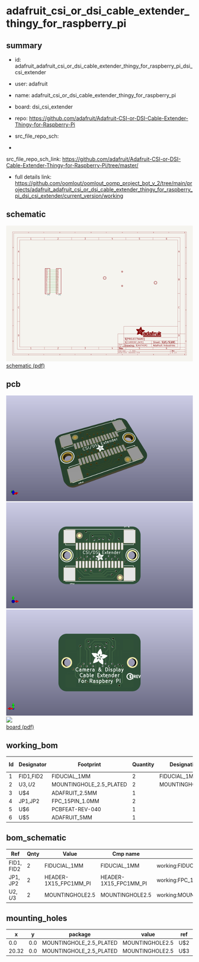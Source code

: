 # adafruit_csi_or_dsi_cable_extender_thingy_for_raspberry_pi
 
## summary 
* id: adafruit_adafruit_csi_or_dsi_cable_extender_thingy_for_raspberry_pi_dsi_csi_extender
* user: adafruit
* name: adafruit_csi_or_dsi_cable_extender_thingy_for_raspberry_pi
* board: dsi_csi_extender
* repo: https://github.com/adafruit/Adafruit-CSI-or-DSI-Cable-Extender-Thingy-for-Raspberry-Pi



* src_file_repo_sch: 
*
 src_file_repo_sch_link: https://github.com/adafruit/Adafruit-CSI-or-DSI-Cable-Extender-Thingy-for-Raspberry-Pi/tree/master/
* full details link: https://github.com/oomlout/oomlout_oomp_project_bot_v_2/tree/main/projects/adafruit_adafruit_csi_or_dsi_cable_extender_thingy_for_raspberry_pi_dsi_csi_extender/current_version/working  

## schematic  
![](working_schematic_600.png)  
[schematic (pdf)](working_schematic.pdf)  

## pcb  
![](working_3d_600.png) 
![](working_3d_front_600.png)  
![](working_3d_back_600.png)  
![](working_600.png)  
[board (pdf)](working.pdf)  

## working_bom
| Id | Designator | Footprint | Quantity | Designation | Supplier and ref |  | None | 
| --- | --- | --- | --- | --- | --- | --- | --- | 
| 1 | FID1,FID2 | FIDUCIAL_1MM | 2 | FIDUCIAL_1MM |  |  | [''] | 
| 2 | U$3,U$2 | MOUNTINGHOLE_2.5_PLATED | 2 | MOUNTINGHOLE2.5 |  |  | [''] | 
| 3 | U$4 | ADAFRUIT_2.5MM | 1 |  |  |  | [''] | 
| 4 | JP1,JP2 | FPC_15PIN_1.0MM | 2 |  |  |  | [''] | 
| 5 | U$6 | PCBFEAT-REV-040 | 1 |  |  |  | [''] | 
| 6 | U$5 | ADAFRUIT_5MM | 1 |  |  |  | [''] | 


## bom_schematic
| Ref | Qnty | Value | Cmp name | Footprint | Description | Vendor | DNP | 
| --- | --- | --- | --- | --- | --- | --- | --- | 
| FID1, FID2 | 2 | FIDUCIAL_1MM | FIDUCIAL_1MM | working:FIDUCIAL_1MM |  |  |  | 
| JP1, JP2 | 2 | HEADER-1X15_FPC1MM_PI | HEADER-1X15_FPC1MM_PI | working:FPC_15PIN_1.0MM |  |  |  | 
| U$2, U$3 | 2 | MOUNTINGHOLE2.5 | MOUNTINGHOLE2.5 | working:MOUNTINGHOLE_2.5_PLATED |  |  |  | 


## mounting_holes
| x | y | package | value | ref | size | 
| --- | --- | --- | --- | --- | --- | 
| 0.0 | 0.0 | MOUNTINGHOLE_2.5_PLATED | MOUNTINGHOLE2.5 | U$2 | m3 | 
| 20.32 | 0.0 | MOUNTINGHOLE_2.5_PLATED | MOUNTINGHOLE2.5 | U$3 | m3 | 


